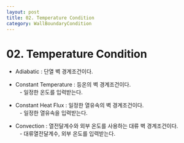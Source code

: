 ```yaml
---
layout: post
title: 02. Temperature Condition
category: WallBoundaryCondition
---
```


# 02. Temperature Condition

* Adiabatic : 단열 벽 경계조건이다.<br>

* Constant Temperature : 등온의 벽 경계조건이다.<br>
&ensp; - 일정한 온도를 입력받는다.<br>

* Constant Heat Flux : 일정한 열유속의 벽 경계조건이다.<br>
&ensp; - 일정한 열유속을 입력받는다.<br>

* Convection : 열전달계수와 외부 온도를 사용하는 대류 벽 경계조건이다.<br>
&ensp; - 대류열전달계수, 외부 온도를 입력받는다.<br>